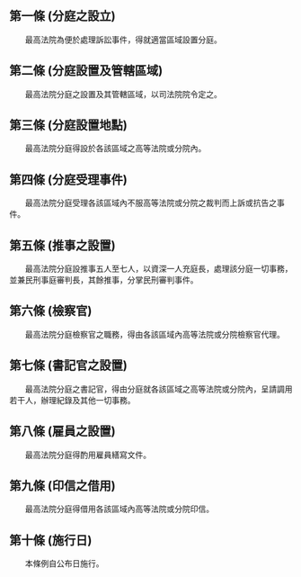 第一條 (分庭之設立)
-------------------
　　最高法院為便於處理訴訟事件，得就適當區域設置分庭。  


第二條 (分庭設置及管轄區域)
---------------------------
　　最高法院分庭之設置及其管轄區域，以司法院院令定之。  


第三條 (分庭設置地點)
---------------------
　　最高法院分庭得設於各該區域之高等法院或分院內。  


第四條 (分庭受理事件)
---------------------
　　最高法院分庭受理各該區域內不服高等法院或分院之裁判而上訴或抗告之事件。  


第五條 (推事之設置)
-------------------
　　最高法院分庭設推事五人至七人，以資深一人充庭長，處理該分庭一切事務，並兼民刑事庭審判長，其餘推事，分掌民刑審判事件。  


第六條 (檢察官)
---------------
　　最高法院分庭檢察官之職務，得由各該區域內高等法院或分院檢察官代理。  


第七條 (書記官之設置)
---------------------
　　最高法院分庭之書記官，得由分庭就各該區域之高等法院或分院內，呈請調用若干人，辦理紀錄及其他一切事務。  


第八條 (雇員之設置)
-------------------
　　最高法院分庭得酌用雇員繕寫文件。  


第九條 (印信之借用)
-------------------
　　最高法院分庭得借用各該區域內高等法院或分院印信。  


第十條 (施行日)
---------------
　　本條例自公布日施行。